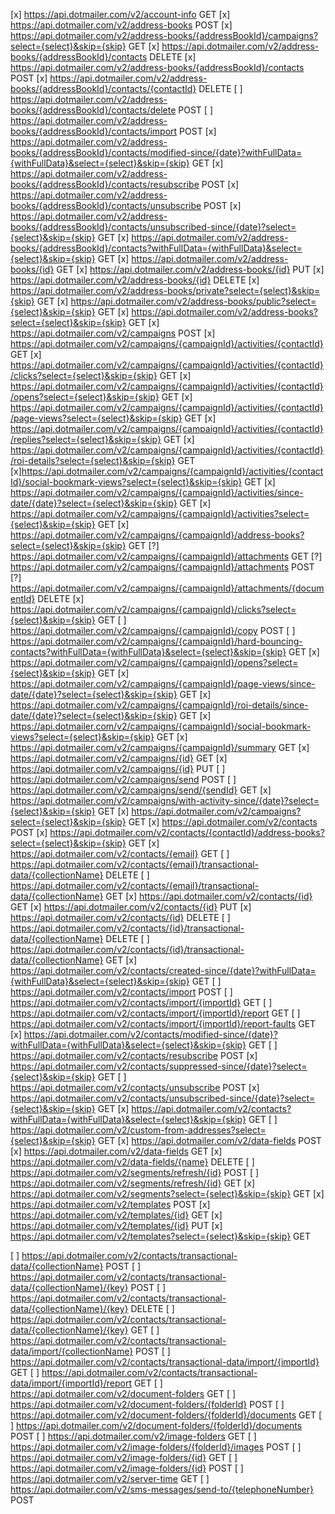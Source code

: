 
[x] https://api.dotmailer.com/v2/account-info	GET
[x] https://api.dotmailer.com/v2/address-books	POST
[x] https://api.dotmailer.com/v2/address-books/{addressBookId}/campaigns?select={select}&skip={skip}	GET
[x] https://api.dotmailer.com/v2/address-books/{addressBookId}/contacts	DELETE
[x] https://api.dotmailer.com/v2/address-books/{addressBookId}/contacts POST
[x] https://api.dotmailer.com/v2/address-books/{addressBookId}/contacts/{contactId}	DELETE
[ ] https://api.dotmailer.com/v2/address-books/{addressBookId}/contacts/delete	POST
[ ] https://api.dotmailer.com/v2/address-books/{addressBookId}/contacts/import	POST
[x] https://api.dotmailer.com/v2/address-books/{addressBookId}/contacts/modified-since/{date}?withFullData={withFullData}&select={select}&skip={skip}	GET
[x] https://api.dotmailer.com/v2/address-books/{addressBookId}/contacts/resubscribe	POST
[x] https://api.dotmailer.com/v2/address-books/{addressBookId}/contacts/unsubscribe	POST
[x] https://api.dotmailer.com/v2/address-books/{addressBookId}/contacts/unsubscribed-since/{date}?select={select}&skip={skip}	GET
[x] https://api.dotmailer.com/v2/address-books/{addressBookId}/contacts?withFullData={withFullData}&select={select}&skip={skip}	GET
[x] https://api.dotmailer.com/v2/address-books/{id}	GET
[x] https://api.dotmailer.com/v2/address-books/{id} PUT
[x] https://api.dotmailer.com/v2/address-books/{id} DELETE
[x] https://api.dotmailer.com/v2/address-books/private?select={select}&skip={skip}	GET
[x] https://api.dotmailer.com/v2/address-books/public?select={select}&skip={skip}	GET
[x] https://api.dotmailer.com/v2/address-books?select={select}&skip={skip}	GET
[x] https://api.dotmailer.com/v2/campaigns	POST
[x] https://api.dotmailer.com/v2/campaigns/{campaignId}/activities/{contactId}	GET
[x] https://api.dotmailer.com/v2/campaigns/{campaignId}/activities/{contactId}/clicks?select={select}&skip={skip}	GET
[x] https://api.dotmailer.com/v2/campaigns/{campaignId}/activities/{contactId}/opens?select={select}&skip={skip}	GET
[x] https://api.dotmailer.com/v2/campaigns/{campaignId}/activities/{contactId}/page-views?select={select}&skip={skip}	GET
[x] https://api.dotmailer.com/v2/campaigns/{campaignId}/activities/{contactId}/replies?select={select}&skip={skip}	GET
[x] https://api.dotmailer.com/v2/campaigns/{campaignId}/activities/{contactId}/roi-details?select={select}&skip={skip}	GET
[x]https://api.dotmailer.com/v2/campaigns/{campaignId}/activities/{contactId}/social-bookmark-views?select={select}&skip={skip} GET
[x] https://api.dotmailer.com/v2/campaigns/{campaignId}/activities/since-date/{date}?select={select}&skip={skip}	GET
[x] https://api.dotmailer.com/v2/campaigns/{campaignId}/activities?select={select}&skip={skip}	GET
[x] https://api.dotmailer.com/v2/campaigns/{campaignId}/address-books?select={select}&skip={skip}	GET
[?] https://api.dotmailer.com/v2/campaigns/{campaignId}/attachments	GET
[?] https://api.dotmailer.com/v2/campaigns/{campaignId}/attachments	POST
[?] https://api.dotmailer.com/v2/campaigns/{campaignId}/attachments/{documentId}	DELETE
[x] https://api.dotmailer.com/v2/campaigns/{campaignId}/clicks?select={select}&skip={skip}	GET
[ ] https://api.dotmailer.com/v2/campaigns/{campaignId}/copy	POST
[ ] https://api.dotmailer.com/v2/campaigns/{campaignId}/hard-bouncing-contacts?withFullData={withFullData}&select={select}&skip={skip}	GET
[x] https://api.dotmailer.com/v2/campaigns/{campaignId}/opens?select={select}&skip={skip}	GET
[x] https://api.dotmailer.com/v2/campaigns/{campaignId}/page-views/since-date/{date}?select={select}&skip={skip}	GET
[x] https://api.dotmailer.com/v2/campaigns/{campaignId}/roi-details/since-date/{date}?select={select}&skip={skip}	GET
[x] https://api.dotmailer.com/v2/campaigns/{campaignId}/social-bookmark-views?select={select}&skip={skip}	GET
[x] https://api.dotmailer.com/v2/campaigns/{campaignId}/summary	GET
[x] https://api.dotmailer.com/v2/campaigns/{id}	GET
[x] https://api.dotmailer.com/v2/campaigns/{id}	PUT
[ ] https://api.dotmailer.com/v2/campaigns/send	POST
[ ] https://api.dotmailer.com/v2/campaigns/send/{sendId}	GET
[x] https://api.dotmailer.com/v2/campaigns/with-activity-since/{date}?select={select}&skip={skip}	GET
[x] https://api.dotmailer.com/v2/campaigns?select={select}&skip={skip}	GET
[x] https://api.dotmailer.com/v2/contacts	POST
[x] https://api.dotmailer.com/v2/contacts/{contactId}/address-books?select={select}&skip={skip}	GET
[x] https://api.dotmailer.com/v2/contacts/{email}	GET
[ ] https://api.dotmailer.com/v2/contacts/{email}/transactional-data/{collectionName}	DELETE
[ ] https://api.dotmailer.com/v2/contacts/{email}/transactional-data/{collectionName}	GET
[x] https://api.dotmailer.com/v2/contacts/{id}	GET
[x] https://api.dotmailer.com/v2/contacts/{id}	PUT
[x] https://api.dotmailer.com/v2/contacts/{id}	DELETE
[ ] https://api.dotmailer.com/v2/contacts/{id}/transactional-data/{collectionName}	DELETE
[ ] https://api.dotmailer.com/v2/contacts/{id}/transactional-data/{collectionName}	GET
[x] https://api.dotmailer.com/v2/contacts/created-since/{date}?withFullData={withFullData}&select={select}&skip={skip}	GET
[ ] https://api.dotmailer.com/v2/contacts/import	POST
[ ] https://api.dotmailer.com/v2/contacts/import/{importId}	GET
[ ] https://api.dotmailer.com/v2/contacts/import/{importId}/report	GET
[ ] https://api.dotmailer.com/v2/contacts/import/{importId}/report-faults	GET
[x] https://api.dotmailer.com/v2/contacts/modified-since/{date}?withFullData={withFullData}&select={select}&skip={skip}	GET
[ ] https://api.dotmailer.com/v2/contacts/resubscribe	POST
[x] https://api.dotmailer.com/v2/contacts/suppressed-since/{date}?select={select}&skip={skip}	GET
[ ] https://api.dotmailer.com/v2/contacts/unsubscribe	POST
[x] https://api.dotmailer.com/v2/contacts/unsubscribed-since/{date}?select={select}&skip={skip}	GET
[x] https://api.dotmailer.com/v2/contacts?withFullData={withFullData}&select={select}&skip={skip}	GET
[ ] https://api.dotmailer.com/v2/custom-from-addresses?select={select}&skip={skip}	GET
[x] https://api.dotmailer.com/v2/data-fields	POST
[x] https://api.dotmailer.com/v2/data-fields	GET
[x] https://api.dotmailer.com/v2/data-fields/{name}	DELETE
[ ] https://api.dotmailer.com/v2/segments/refresh/{id}	POST
[ ] https://api.dotmailer.com/v2/segments/refresh/{id}	GET
[x] https://api.dotmailer.com/v2/segments?select={select}&skip={skip}	GET
[x] https://api.dotmailer.com/v2/templates	POST
[x] https://api.dotmailer.com/v2/templates/{id}	GET
[x] https://api.dotmailer.com/v2/templates/{id}	PUT 
[x] https://api.dotmailer.com/v2/templates?select={select}&skip={skip}	GET



[ ] https://api.dotmailer.com/v2/contacts/transactional-data/{collectionName}	POST
[ ] https://api.dotmailer.com/v2/contacts/transactional-data/{collectionName}/{key}	POST
[ ] https://api.dotmailer.com/v2/contacts/transactional-data/{collectionName}/{key}	DELETE
[ ] https://api.dotmailer.com/v2/contacts/transactional-data/{collectionName}/{key}	GET
[ ] https://api.dotmailer.com/v2/contacts/transactional-data/import/{collectionName}	POST
[ ] https://api.dotmailer.com/v2/contacts/transactional-data/import/{importId}	GET
[ ] https://api.dotmailer.com/v2/contacts/transactional-data/import/{importId}/report	GET
[ ] https://api.dotmailer.com/v2/document-folders	GET
[ ] https://api.dotmailer.com/v2/document-folders/{folderId}	POST
[ ] https://api.dotmailer.com/v2/document-folders/{folderId}/documents	GET
[ ] https://api.dotmailer.com/v2/document-folders/{folderId}/documents	POST
[ ] https://api.dotmailer.com/v2/image-folders	GET
[ ] https://api.dotmailer.com/v2/image-folders/{folderId}/images	POST
[ ] https://api.dotmailer.com/v2/image-folders/{id}	GET
[ ] https://api.dotmailer.com/v2/image-folders/{id}	POST
[ ] https://api.dotmailer.com/v2/server-time	GET
[ ] https://api.dotmailer.com/v2/sms-messages/send-to/{telephoneNumber}	POST